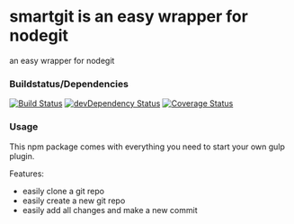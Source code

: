 # smartgit is an easy wrapper for nodegit
an easy wrapper for nodegit

### Buildstatus/Dependencies
[![Build Status](https://travis-ci.org/pushrocks/smartgit.svg?branch=master)](https://travis-ci.org/pushrocks/smartgit)
[![devDependency Status](https://david-dm.org/pushrocks/smartgit/dev-status.svg)](https://david-dm.org/pushrocks/smartgit#info=devDependencies)
[![Coverage Status](https://coveralls.io/repos/github/pushrocks/smartgit/badge.svg?branch=master)](https://coveralls.io/github/pushrocks/smartgit?branch=master)

### Usage
This npm package comes with everything you need to start your own gulp plugin.

Features:

* easily clone a git repo
* easily create a new git repo
* easily add all changes and make a new commit